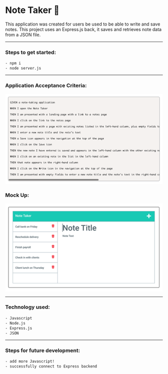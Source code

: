# Note Taker :memo:

This application was created for users be used to be able to write and save notes. This project uses an Express.js back, it saves and retrieves note data from a JSON file.

---

### **Steps to get started:**
```
- npm i
- node server.js
```
---

### **Application Acceptance Criteria:**
![Image of Project](./public/assets/images/cre.png)

### **Mock Up:**
![Image of Project](./public/assets/images/mock.png)



---
### **Technology used:**
```
- Javascript
- Node.js
- Express.js
- JSON
```

---

### **Steps for future development:**
```
- add more Javascript!
- successfully connect to Express backend 
```
